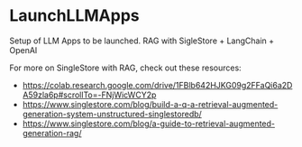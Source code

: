 # LaunchLLMApps
Setup of LLM Apps to be launched. RAG with SigleStore + LangChain + OpenAI

For more on SingleStore with RAG, check out these resources: 
- https://colab.research.google.com/drive/1FBlb642HJKG09g2FFaQi6a2DA59zla6p#scrollTo=-FNjWicWCY2p
- https://www.singlestore.com/blog/build-a-q-a-retrieval-augmented-generation-system-unstructured-singlestoredb/
- https://www.singlestore.com/blog/a-guide-to-retrieval-augmented-generation-rag/
